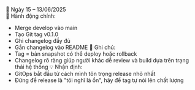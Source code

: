 📅 Ngày 15 – 13/06/2025  
🔹 Hành động chính:
- Merge develop vào main
- Tạo Git tag v0.1.0
- Ghi changelog đầy đủ
- Gắn changelog vào README
🔸 Ghi chú:
- Tag = bản snapshot có thể deploy hoặc rollback
- Changelog rõ ràng giúp người khác dễ review và build dựa trên trạng thái hệ thống
💡 Nhận định:
- GitOps bắt đầu từ cách mình tôn trọng release nhỏ nhất
- Đừng để release là "tôi nghĩ là ổn", hãy để tag tự nói lên chất lượng
